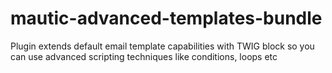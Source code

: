 # mautic-advanced-templates-bundle
Plugin extends default email template capabilities with TWIG block so you can use advanced scripting techniques like conditions, loops etc
